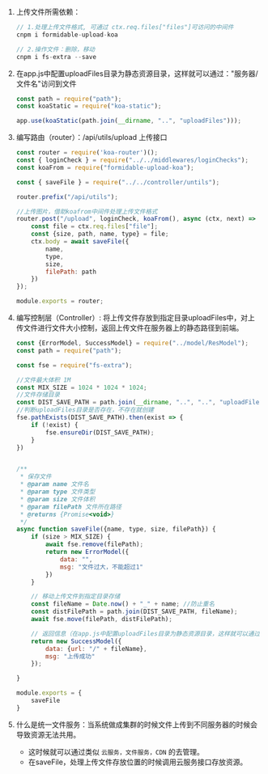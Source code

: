 1. 上传文件所需依赖：

   ```javascript
   // 1.处理上传文件格式, 可通过 ctx.req.files["files"]可访问的中间件
   cnpm i formidable-upload-koa
   
   // 2.操作文件：删除，移动
   cnpm i fs-extra --save
   ```

2. 在app.js中配置uploadFiles目录为静态资源目录，这样就可以通过："服务器/文件名"访问到文件

   ```javascript
   const path = require("path");
   const koaStatic = require("koa-static");
   
   app.use(koaStatic(path.join(__dirname, "..", "uploadFiles")));
   ```

3. 编写路由（router）：/api/utils/upload 上传接口

   ```javascript
   const router = require('koa-router')();
   const { loginCheck } = require("../../middlewares/loginChecks");
   const koaFrom = require("formidable-upload-koa");
   
   const { saveFile } = require("../../controller/untils");
   
   router.prefix("/api/utils");
   
   //上传图片，借助koafrom中间件处理上传文件格式
   router.post("/upload", loginCheck, koaFrom(), async (ctx, next) => {
       const file = ctx.req.files["file"];
       const {size, path, name, type} = file;
       ctx.body = await saveFile({
           name,
           type,
           size,
           filePath: path
       })
   });
   
   module.exports = router;
   ```

4. 编写控制层（Controller）: 将上传文件存放到指定目录uploadFiles中，对上传文件进行文件大小控制，返回上传文件在服务器上的静态路径到前端。

   ```javascript
   const {ErrorModel, SuccessModel} = require("../model/ResModel");
   const path = require("path");
   
   const fse = require("fs-extra");
   
   //文件最大体积 1M
   const MIX_SIZE = 1024 * 1024 * 1024;
   //文件存储目录
   const DIST_SAVE_PATH = path.join(__dirname, "..", "..", "uploadFiles");
   //判断uploadFiles目录是否存在，不存在就创建
   fse.pathExists(DIST_SAVE_PATH).then(exist => {
       if (!exist) {
           fse.ensureDir(DIST_SAVE_PATH);
       }
   })
   
   
   /**
    * 保存文件
    * @param name 文件名
    * @param type 文件类型
    * @param size 文件体积
    * @param filePath 文件所在路径
    * @returns {Promise<void>}
    */
   async function saveFile({name, type, size, filePath}) {
       if (size > MIX_SIZE) {
           await fse.remove(filePath);
           return new ErrorModel({
               data: "",
               msg: "文件过大，不能超过1"
           })
       }
   
       // 移动上传文件到指定目录存储
       const fileName = Date.now() + "_" + name; //防止重名
       const distFilePath = path.join(DIST_SAVE_PATH, fileName);
       await fse.move(filePath, distFilePath);
   
       // 返回信息（在app.js中配置uploadFiles目录为静态资源目录，这样就可以通过："/文件名"访问到文件）
       return new SuccessModel({
           data: {url: "/" + fileName},
           msg: "上传成功"
       });
   
   }
   
   module.exports = {
       saveFile
   }
   
   ```
   
5. 什么是统一文件服务：当系统做成集群的时候文件上传到不同服务器的时候会导致资源无法共用。

   * 这时候就可以通过类似 `云服务，文件服务，CDN` 的去管理。
   * 在saveFile，处理上传文件存放位置的时候调用云服务接口存放资源。